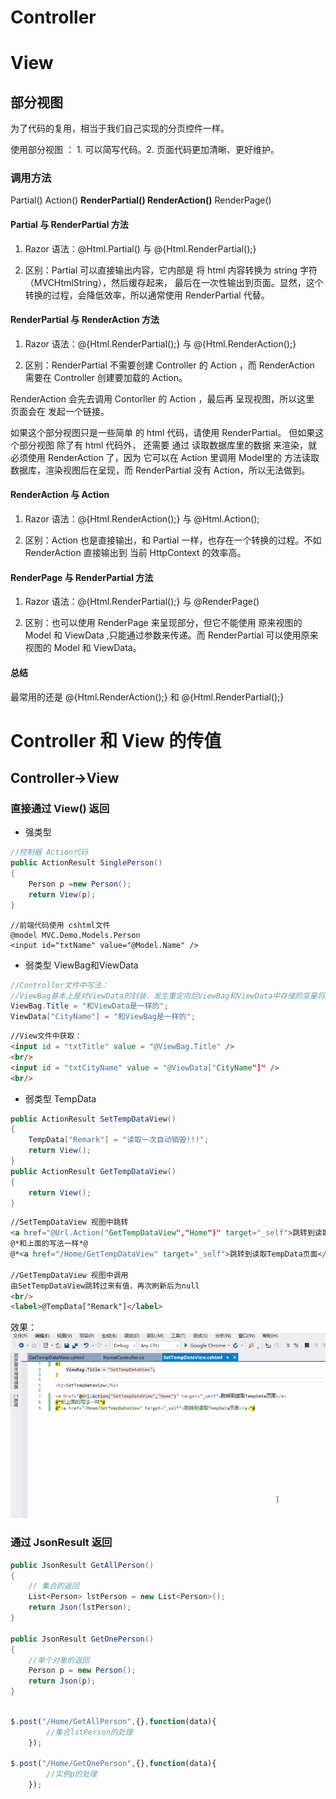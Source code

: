 # Controller
# View
## 部分视图
为了代码的复用，相当于我们自己实现的分页控件一样。

使用部分视图 ：  1. 可以简写代码。2. 页面代码更加清晰、更好维护。

### 调用方法
Partial()  Action()  **RenderPartial()  RenderAction()**  RenderPage() 

#### Partial 与 RenderPartial 方法
1. Razor 语法：@Html.Partial() 与 @{Html.RenderPartial();}

2. 区别：Partial 可以直接输出内容，它内部是 将 html 内容转换为 string 字符（MVCHtmlString），然后缓存起来，      最后在一次性输出到页面。显然，这个转换的过程，会降低效率，所以通常使用 RenderPartial 代替。

#### RenderPartial 与 RenderAction 方法
1. Razor 语法：@{Html.RenderPartial();}  与 @{Html.RenderAction();}

2. 区别：RenderPartial 不需要创建 Controller 的 Action ，而 RenderAction 需要在 Controller 创建要加载的 Action。

RenderAction 会先去调用 Contorller 的 Action ，最后再 呈现视图，所以这里 页面会在 发起一个链接。

如果这个部分视图只是一些简单 的 html 代码，请使用 RenderPartial。 但如果这个部分视图 除了有 html 代码外，     还需要 通过 读取数据库里的数据 来渲染，就必须使用 RenderAction 了，因为 它可以在 Action 里调用 Model里的     方法读取数据库，渲染视图后在呈现，而 RenderPartial 没有 Action，所以无法做到。

#### RenderAction 与 Action
1. Razor 语法：@{Html.RenderAction();}  与 @Html.Action();

2. 区别：Action 也是直接输出，和 Partial 一样，也存在一个转换的过程。不如 RenderAction 直接输出到 当前 HttpContext 的效率高。

#### RenderPage 与 RenderPartial 方法
1. Razor 语法：@{Html.RenderPartial();}  与 @RenderPage()

2. 区别：也可以使用 RenderPage 来呈现部分，但它不能使用 原来视图的 Model 和 ViewData ,只能通过参数来传递。而 RenderPartial 可以使用原来视图的 Model 和 ViewData。

#### 总结
最常用的还是 @{Html.RenderAction();} 和 @{Html.RenderPartial();}

# Controller 和 View 的传值
## Controller->View
### 直接通过 View() 返回
- 强类型

``` cs
//控制器 Action代码
public ActionResult SinglePerson()
{
    Person p =new Person();
    return View(p);
}

```

``` cshtml
//前端代码使用 cshtml文件
@model MVC.Demo.Models.Person
<input id="txtName" value="@Model.Name" />
```

- 弱类型 ViewBag和ViewData

``` cs
//Controller文件中写法：
//ViewBag基本上是对ViewData的封装，发生重定向后ViewBag和ViewData中存储的变量将变为null
ViewBag.Title = "和ViewData是一样的";
ViewData["CityName"] = "和ViewBag是一样的";

```

``` html
//View文件中获取：
<input id = "txtTitle" value = "@ViewBag.Title" />
<br/>
<input id = "txtCityName" value = "@ViewData["CityName"]" />
<br/>
```

- 弱类型 TempData

``` cs
public ActionResult SetTempDataView()
{
    TempData["Remark"] = "读取一次自动销毁!!!";
    return View();
}
public ActionResult GetTempDataView()
{
    return View();
}
```

``` html
//SetTempDataView 视图中跳转
<a href="@Url.Action("GetTempDataView","Home")" target="_self">跳转到读取TempData页面</a>
@*和上面的写法一样*@
@*<a href="/Home/GetTempDataView" target="_self">跳转到读取TempData页面</a>*@

//GetTempDataView 视图中调用
由SetTempDataView跳转过来有值，再次刷新后为null
<br/>
<label>@TempData["Remark"]</label>

```
效果：
![](../assets/asp.net-mvc/TempData.gif)

### 通过 JsonResult 返回
``` cs
public JsonResult GetAllPerson()
{
    // 集合的返回
    List<Person> lstPerson = new List<Person>();
    return Json(lstPerson);
}

public JsonResult GetOnePerson()
{
    //单个对象的返回
    Person p = new Person();
    return Json(p);
}
```

``` javascript

$.post("/Home/GetAllPerson",{},function(data){
        //集合lstPerson的处理
    });

$.post("/Home/GetOnePerson",{},function(data){
        //实例p的处理
    });
```


 
 